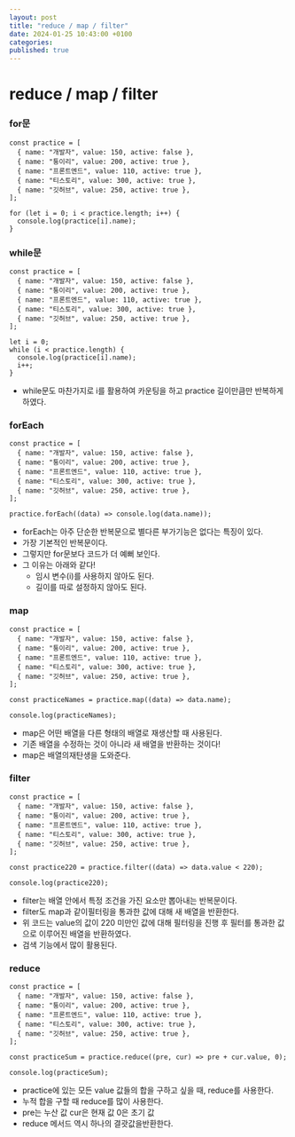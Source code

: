 ```yaml
---
layout: post
title: "reduce / map / filter"
date: 2024-01-25 10:43:00 +0100
categories:
published: true
---
```


# reduce / map / filter

### for문

```
const practice = [
  { name: "개발자", value: 150, active: false },
  { name: "퉁이리", value: 200, active: true },
  { name: "프론트엔드", value: 110, active: true },
  { name: "티스토리", value: 300, active: true },
  { name: "깃허브", value: 250, active: true },
];

for (let i = 0; i < practice.length; i++) {
  console.log(practice[i].name);
}
```

### while문

```
const practice = [
  { name: "개발자", value: 150, active: false },
  { name: "퉁이리", value: 200, active: true },
  { name: "프론트엔드", value: 110, active: true },
  { name: "티스토리", value: 300, active: true },
  { name: "깃허브", value: 250, active: true },
];

let i = 0;
while (i < practice.length) {
  console.log(practice[i].name);
  i++;
}
```

- while문도 마찬가지로 i를 활용하여 카운팅을 하고 practice 길이만큼만 반복하게 하였다.

### forEach

```
const practice = [
  { name: "개발자", value: 150, active: false },
  { name: "퉁이리", value: 200, active: true },
  { name: "프론트엔드", value: 110, active: true },
  { name: "티스토리", value: 300, active: true },
  { name: "깃허브", value: 250, active: true },
];

practice.forEach((data) => console.log(data.name));
```

- forEach는 아주 단순한 반복문으로 별다른 부가기능은 없다는 특징이 있다.
- 가장 기본적인 반복문이다.
- 그렇지만 for문보다 코드가 더 예뻐 보인다.
- 그 이유는 아래와 같다!
  - 임시 변수(i)를 사용하지 않아도 된다.
  - 길이를 따로 설정하지 않아도 된다.

### map

```
const practice = [
  { name: "개발자", value: 150, active: false },
  { name: "퉁이리", value: 200, active: true },
  { name: "프론트엔드", value: 110, active: true },
  { name: "티스토리", value: 300, active: true },
  { name: "깃허브", value: 250, active: true },
];

const practiceNames = practice.map((data) => data.name);

console.log(practiceNames);
```

- map은 어떤 배열을 다른 형태의 배열로 재생산할 때 사용된다.
- 기존 배열을 수정하는 것이 아니라 새 배열을 반환하는 것이다!
- map은 배열의재탄생을 도와준다.

### filter

```
const practice = [
  { name: "개발자", value: 150, active: false },
  { name: "퉁이리", value: 200, active: true },
  { name: "프론트엔드", value: 110, active: true },
  { name: "티스토리", value: 300, active: true },
  { name: "깃허브", value: 250, active: true },
];

const practice220 = practice.filter((data) => data.value < 220);

console.log(practice220);
```

- filter는 배열 안에서 특정 조건을 가진 요소만 뽑아내는 반복문이다.
- filter도 map과 같이필터링을 통과한 값에 대해 새 배열을 반환한다.
- 위 코드는 value의 값이 220 미만인 값에 대해 필터링을 진행 후 필터를 통과한 값으로 이루어진 배열을 반환하였다.
- 검색 기능에서 많이 활용된다.

### reduce

```
const practice = [
  { name: "개발자", value: 150, active: false },
  { name: "퉁이리", value: 200, active: true },
  { name: "프론트엔드", value: 110, active: true },
  { name: "티스토리", value: 300, active: true },
  { name: "깃허브", value: 250, active: true },
];

const practiceSum = practice.reduce((pre, cur) => pre + cur.value, 0);

console.log(practiceSum);
```

- practice에 있는 모든 value 값들의 합을 구하고 싶을 때, reduce를 사용한다.
- 누적 합을 구할 때 reduce를 많이 사용한다.
- pre는 누산 값 cur은 현재 값 0은 초기 값
- reduce 메서드 역시 하나의 결괏값을반환한다.
